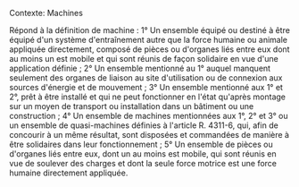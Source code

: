 Contexte: Machines

Répond à la définition de machine : 1° Un ensemble équipé ou destiné à être équipé d'un système d'entraînement autre que la force humaine ou animale appliquée directement, composé de pièces ou d'organes liés entre eux dont au moins un est mobile et qui sont réunis de façon solidaire en vue d'une application définie ; 2° Un ensemble mentionné au 1° auquel manquent seulement des organes de liaison au site d'utilisation ou de connexion aux sources d'énergie et de mouvement ; 3° Un ensemble mentionné aux 1° et 2°, prêt à être installé et qui ne peut fonctionner en l'état qu'après montage sur un moyen de transport ou installation dans un bâtiment ou une construction ; 4° Un ensemble de machines mentionnées aux 1°, 2° et 3° ou un ensemble de quasi-machines définies à l'article R. 4311-6, qui, afin de concourir à un même résultat, sont disposées et commandées de manière à être solidaires dans leur fonctionnement ; 5° Un ensemble de pièces ou d'organes liés entre eux, dont un au moins est mobile, qui sont réunis en vue de soulever des charges et dont la seule force motrice est une force humaine directement appliquée.